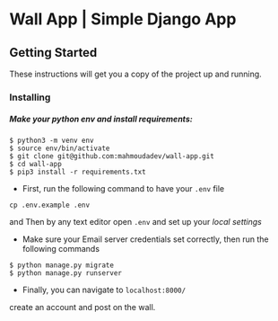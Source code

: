 # Wall App | Simple Django App 

## Getting Started

These instructions will get you a copy of the project up and running.


### Installing

##### Make your python env and install requirements:

```
$ python3 -m venv env
$ source env/bin/activate 
$ git clone git@github.com:mahmoudadev/wall-app.git
$ cd wall-app
$ pip3 install -r requirements.txt
```


- First, run the following command to have your `.env` file
```
cp .env.example .env
```
 and Then by any text editor open `.env` and set up your _local settings_

- Make sure your Email server credentials set correctly, then run the following commands

```
$ python manage.py migrate
$ python manage.py runserver
```
- Finally, you can navigate to `localhost:8000/`


create an account and post on the wall. 